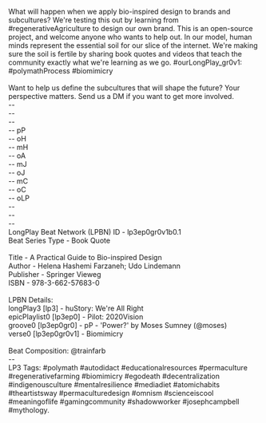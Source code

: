 What will happen when we apply bio-inspired design to brands and subcultures? We're testing this out by learning from #regenerativeAgriculture to design our own brand. This is an open-source project, and welcome anyone who wants to help out. In our model, human minds represent the essential soil for our slice of the internet. We're making sure the soil is fertile by sharing book quotes and videos that teach the community exactly what we're learning as we go. #ourLongPlay_gr0v1: #polymathProcess #biomimicry<br>
<br>
Want to help us define the subcultures that will shape the future? Your perspective matters. Send us a DM if you want to get more involved.<br>
-- <br>
-- <br>
-- <br>
-- pP<br>
-- oH<br>
-- mH<br>
-- oA<br>
-- mJ<br>
-- oJ<br>
-- mC<br>
-- oC<br>
-- oLP<br>
-- <br>
-- <br>
-- <br>
LongPlay Beat Network (LPBN) ID - lp3ep0gr0v1b0.1<br>
Beat Series Type - Book Quote<br>
<br>
Title - A Practical Guide to Bio-inspired Design<br>
Author - Helena Hashemi Farzaneh; Udo Lindemann<br>
Publisher - Springer Vieweg<br>
ISBN - 978-3-662-57683-0<br>
<br>
LPBN Details:<br>
longPlay3 [lp3] - huStory: We're All Right<br>
epicPlaylist0 [lp3ep0] - Pilot: 2020Vision<br>
groove0 [lp3ep0gr0] - pP - 'Power?' by Moses Sumney (@moses)<br>
verse0 [lp3ep0gr0v1] - Biomimicry<br>
<br>
Beat Composition: @trainfarb<br>
-- <br>
LP3 Tags: #polymath #autodidact #educationalresources #permaculture #regenerativefarming #biomimicry #egodeath #decentralization #indigenousculture #mentalresilience #mediadiet #atomichabits #theartistsway #permaculturedesign #omnism #scienceiscool #meaningoflife #gamingcommunity #shadowworker #josephcampbell #mythology.<br>
